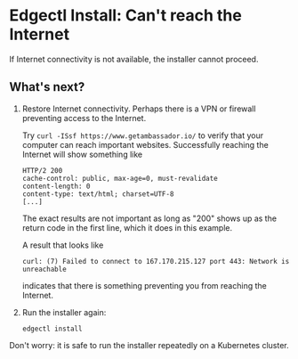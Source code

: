 # Edgectl Install: Can't reach the Internet

If Internet connectivity is not available, the installer cannot proceed.

## What's next?

1. Restore Internet connectivity. Perhaps there is a VPN or firewall preventing access to the Internet.

   Try `curl -ISsf https://www.getambassador.io/` to verify that your computer can reach important websites. Successfully reaching the Internet will show something like

   ```http
   HTTP/2 200
   cache-control: public, max-age=0, must-revalidate
   content-length: 0
   content-type: text/html; charset=UTF-8
   [...]
   ```

   The exact results are not important as long as "200" shows up as the return code in the first line, which it does in this example.

   A result that looks like

   ```console
   curl: (7) Failed to connect to 167.170.215.127 port 443: Network is unreachable
   ```

   indicates that there is something preventing you from reaching the Internet.

2. Run the installer again:
   ```shell
   edgectl install
   ```

Don't worry: it is safe to run the installer repeatedly on a Kubernetes cluster.
